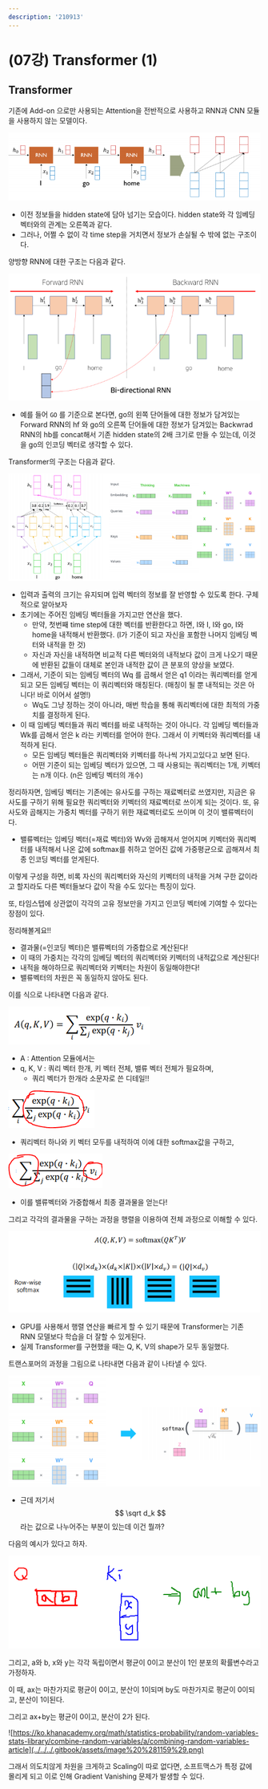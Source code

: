 ```yaml
---
description: '210913'
---
```


# \(07강\) Transformer \(1\)

## Transformer

기존에 Add-on 으로만 사용되는 Attention을 전반적으로 사용하고 RNN과 CNN 모듈을 사용하지 않는 모델이다.

![](../../../.gitbook/assets/image%20%281141%29.png)

* 이전 정보들을 hidden state에 담아 넘기는 모습이다. hidden state와 각 임베딩 벡터와의 관계는 오른쪽과 같다.
* 그러나, 어쩔 수 없이 각 time step을 거치면서 정보가 손실될 수 밖에 없는 구조이다.

양방향 RNN에 대한 구조는 다음과 같다.

![](../../../.gitbook/assets/image%20%281160%29.png)

* 예를 들어 `GO` 를 기준으로 본다면, go의 왼쪽 단어들에 대한 정보가 담겨있는 Forward RNN의 hf 와 go의 오른쪽 단어들에 대한 정보가 담겨있는 Backwrad RNN의 hb를 concat해서 기존 hidden state의 2배 크기로 만들 수 있는데, 이것을 go의 인코딩 벡터로 생각할 수 있다.

Transformer의 구조는 다음과 같다.

![](../../../.gitbook/assets/image%20%281137%29.png)

* 입력과 출력의 크기는 유지되며 입력 벡터의 정보를 잘 반영할 수 있도록 한다. 구체적으로 알아보자
* 초기에는 주어진 임베딩 벡터들을 가지고만 연산을 했다.
  * 만약, 첫번째 time step에 대한 벡터를 반환한다고 하면, I와 I, I와 go, I와 home을 내적해서 반환했다. \(I가 기준이 되고 자신을 포함한 나머지 임베딩 벡터와 내적을 한 것\)
  * 자신과 자신을 내적하면 비교적 다른 벡터와의 내적보다 값이 크게 나오기 때문에 반환된 값들이 대체로 본인과 내적한 값이 큰 분포의 양상을 보였다.
* 그래서, 기준이 되는 임베딩 벡터의 Wq 를 곱해서 얻은 q1 이라는 쿼리벡터를 얻게되고 모든 임베딩 벡터는 이 쿼리벡터와 매칭된다. \(매칭이 될 뿐 내적되는 것은 아니다! 바로 이어서 설명!\)
  * Wq도 그냥 정하는 것이 아니라, 매번 학습을 통해 쿼리벡터에 대한 최적의 가중치를 결정하게 된다.
* 이 때 임베딩 벡터들과 쿼리 벡터를 바로 내적하는 것이 아니다. 각 임베딩 벡터들과 Wk를 곱해서 얻은 k 라는 키벡터를 얻어야 한다. 그래서 이 키벡터와 쿼리벡터를 내적하게 된다.
  * 모든 임베딩 벡터들은 쿼리벡터와 키벡터를 하나씩 가지고있다고 보면 된다.
  * 어떤 기준이 되는 임베딩 벡터가 있으면, 그 때 사용되는 쿼리벡터는 1개, 키벡터는 n개 이다. \(n은 임베딩 벡터의 개수\)

정리하자면, 임베딩 벡터는 기존에는 유사도를 구하는 재료벡터로 쓰였지만, 지금은 유사도를 구하기 위해 필요한 쿼리벡터와 키벡터의 재료벡터로 쓰이게 되는 것이다. 또, 유사도와 곱해지는 가중치 벡터를 구하기 위한 재료벡터로도 쓰이며 이 것이 밸류벡터이다.

* 밸류벡터는 임베딩 벡터\(=재료 벡터\)와 Wv와 곱해져서 얻어지며 키벡터와 쿼리벡터를 내적해서 나온 값에 softmax를 취하고 얻어진 값에 가중평균으로 곱해져서 최종 인코딩 벡터를 얻게된다.

이렇게 구성을 하면, 비록 자신의 쿼리벡터와 자신의 키벡터의 내적을 거쳐 구한 값이라고 할지라도 다른 벡터들보다 값이 작을 수도 있다는 특징이 있다.

또, 타임스텝에 상관없이 각각의 고유 정보만을 가지고 인코딩 벡터에 기여할 수 있다는 장점이 있다.



정리해볼게요!!

* 결과물\(=인코딩 벡터\)은 밸류벡터의 가중합으로 계산된다!
* 이 때의 가중치는 각각의 임베딩 벡터의 쿼리벡터와 키벡터의 내적값으로 계산된다!
* 내적을 해야하므로 쿼리벡터와 키벡터는 차원이 동일해야한다!
* 밸류벡터의 차원은 꼭 동일하지 않아도 된다.

이를 식으로 나타내면 다음과 같다.

![](../../../.gitbook/assets/image%20%281162%29.png)

* A : Attention 모듈에서는
* q, K, V : 쿼리 벡터 한개, 키 벡터 전체, 밸류 벡터 전체가 필요하며,
  * 쿼리 벡터가 한개라 소문자로 쓴 디테일!!

![](../../../.gitbook/assets/image%20%281156%29.png)

* 쿼리벡터 하나와 키 벡터 모두를 내적하여 이에 대한 softmax값을 구하고,

![](../../../.gitbook/assets/image%20%281145%29.png)

* 이를 밸류벡터와 가중합해서 최종 결과물을 얻는다!

그리고 각각의 결과물을 구하는 과정을 행렬을 이용하여 전체 과정으로 이해할 수 있다.

![](../../../.gitbook/assets/image%20%281131%29.png)

* GPU를 사용해서 행렬 연산을 빠르게 할 수 있기 때문에 Transformer는 기존 RNN 모델보다 학습을 더 잘할 수 있게된다.
* 실제 Transformer를 구현했을 때는 Q, K, V의 shape가 모두 동일했다.



트랜스포머의 과정을 그림으로 나타내면 다음과 같이 나타낼 수 있다.

![](../../../.gitbook/assets/image%20%281146%29.png)

* 근데 저기서 $$ \sqrt d_k $$라는 값으로 나누어주는 부분이 있는데 이건 뭘까?



다음의 예시가 있다고 하자.

![](../../../.gitbook/assets/image%20%281135%29.png)

그리고, a와 b, x와 y는 각각 독립이면서 평균이 0이고 분산이 1인 분포의 확률변수라고 가정하자.

이 때, ax는 마찬가지로 평균이 0이고, 분산이 1이되며 by도 마찬가지로 평균이 0이되고, 분산이 1이된다.

그리고 ax+by는 평균이 0이고, 분산이 2가 된다.

![https://ko.khanacademy.org/math/statistics-probability/random-variables-stats-library/combine-random-variables/a/combining-random-variables-article](../../../.gitbook/assets/image%20%281159%29.png)





그래서 의도치않게 차원을 크게하고 Scaling이 따로 없다면, 소프트맥스가 특정 값에 몰리게 되고 이로 인해 Gradient Vanishing 문제가 발생할 수 있다.













